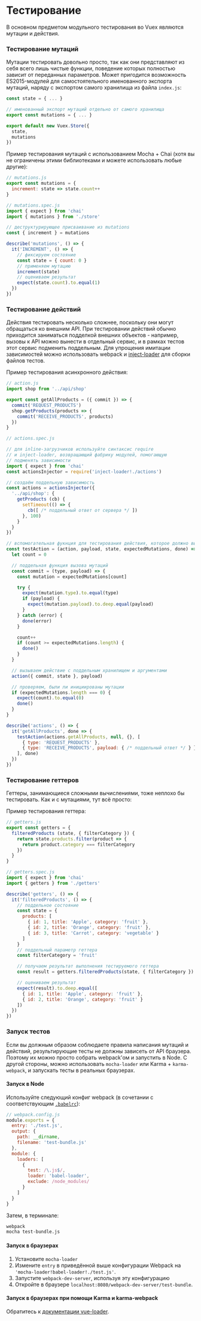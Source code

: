 # Тестирование

В основном предметом модульного тестирования во Vuex являются мутации и действия.

### Тестирование мутаций

Мутации тестировать довольно просто, так как они представляют из себя всего лишь чистые функции, поведение которых полностью зависит от переданных параметров. Может пригодится возможность ES2015-модулей для самостоятельного именованного экспорта мутаций, наряду с экспортом самого хранилища из файла `index.js`:

``` js
const state = { ... }

// именованный экспорт мутаций отдельно от самого хранилища
export const mutations = { ... }

export default new Vuex.Store({
  state,
  mutations
})
```

Пример тестирования мутаций с использованием Mocha + Chai (хотя вы не ограничены этими библиотеками и можете использовать любые другие):

``` js
// mutations.js
export const mutations = {
  increment: state => state.count++
}
```

``` js
// mutations.spec.js
import { expect } from 'chai'
import { mutations } from './store'

// деструктурирующее присваивание из mutations
const { increment } = mutations

describe('mutations', () => {
  it('INCREMENT', () => {
    // фиксируем состояние
    const state = { count: 0 }
    // применяем мутацию
    increment(state)
    // оцениваем результат
    expect(state.count).to.equal(1)
  })
})
```

### Тестирование действий

Действия тестировать несколько сложнее, поскольку они могут обращаться ко внешним API. При тестировании действий обычно приходится заниматься подделкой внешних объектов - например, вызовы к API можно вынести в отдельный сервис, и в рамках тестов этот сервис подменить поддельным. Для упрощения имитации зависимостей можно использовать webpack и [inject-loader](https://github.com/plasticine/inject-loader) для сборки файлов тестов.

Пример тестирования асинхронного действия:

``` js
// action.js
import shop from '../api/shop'

export const getAllProducts = ({ commit }) => {
  commit('REQUEST_PRODUCTS')
  shop.getProducts(products => {
    commit('RECEIVE_PRODUCTS', products)
  })
}
```

``` js
// actions.spec.js

// для inline-загрузчиков используйте синтаксис require
// и inject-loader, возвращающий фабрику модулей, помогающую
// подменять зависимости
import { expect } from 'chai'
const actionsInjector = require('inject-loader!./actions')

// создаём поддельную зависимость
const actions = actionsInjector({
  '../api/shop': {
    getProducts (cb) {
      setTimeout(() => {
        cb([ /* поддельный ответ от сервера */ ])
      }, 100)
    }
  }
})

// вспомогательная фукнция для тестирования действия, которое должно вызывать известные мутации
const testAction = (action, payload, state, expectedMutations, done) => {
  let count = 0

  // поддельная функция вызова мутаций
  const commit = (type, payload) => {
    const mutation = expectedMutations[count]

    try {
      expect(mutation.type).to.equal(type)
      if (payload) {
        expect(mutation.payload).to.deep.equal(payload)
      }
    } catch (error) {
      done(error)
    }

    count++
    if (count >= expectedMutations.length) {
      done()
    }
  }

  // вызываем действие с поддельным хранилищем и аргументами
  action({ commit, state }, payload)

  // проверяем, были ли инициированы мутации
  if (expectedMutations.length === 0) {
    expect(count).to.equal(0)
    done()
  }
}

describe('actions', () => {
  it('getAllProducts', done => {
    testAction(actions.getAllProducts, null, {}, [
      { type: 'REQUEST_PRODUCTS' },
      { type: 'RECEIVE_PRODUCTS', payload: { /* поддельный ответ */ } }
    ], done)
  })
})
```

### Тестирование геттеров

Геттеры, занимающиеся сложными вычислениями, тоже неплохо бы тестировать. Как и с мутациями, тут всё просто:

Пример тестирования геттера:

``` js
// getters.js
export const getters = {
  filteredProducts (state, { filterCategory }) {
    return state.products.filter(product => {
      return product.category === filterCategory
    })
  }
}
```

``` js
// getters.spec.js
import { expect } from 'chai'
import { getters } from './getters'

describe('getters', () => {
  it('filteredProducts', () => {
    // поддельное состояние
    const state = {
      products: [
        { id: 1, title: 'Apple', category: 'fruit' },
        { id: 2, title: 'Orange', category: 'fruit' },
        { id: 3, title: 'Carrot', category: 'vegetable' }
      ]
    }
    // поддельный параметр геттера
    const filterCategory = 'fruit'

    // получаем результат выполнения тестируемого геттера
    const result = getters.filteredProducts(state, { filterCategory })

    // оцениваем результат
    expect(result).to.deep.equal([
      { id: 1, title: 'Apple', category: 'fruit' },
      { id: 2, title: 'Orange', category: 'fruit' }
    ])
  })
})
```

### Запуск тестов

Если вы должным образом соблюдаете правила написания мутаций и действий, результирующие тесты не должны зависеть от API браузера. Поэтому их можно просто собрать webpack'ом и запустить в Node. С другой стороны, можно использовать `mocha-loader` или Karma + `karma-webpack`, и запускать тесты в реальных браузерах.

#### Запуск в Node

Используйте следующий конфиг webpack (в сочетании с соответствующим [`.babelrc`](https://babeljs.io/docs/usage/babelrc/)):

``` js
// webpack.config.js
module.exports = {
  entry: './test.js',
  output: {
    path: __dirname,
    filename: 'test-bundle.js'
  },
  module: {
    loaders: [
      {
        test: /\.js$/,
        loader: 'babel-loader',
        exclude: /node_modules/
      }
    ]
  }
}
```

Затем, в терминале:

``` bash
webpack
mocha test-bundle.js
```

#### Запуск в браузерах

1. Установите `mocha-loader`
2. Измените `entry` в приведённой выше конфигурации Webpack на `'mocha-loader!babel-loader!./test.js'`.
3. Запустите `webpack-dev-server`, используя эту конфигурацию
4. Откройте в браузере `localhost:8080/webpack-dev-server/test-bundle`.

#### Запуск в браузерах при помощи Karma и karma-webpack

Обратитесь к [документации vue-loader](http://vue-loader.vuejs.org/en/workflow/testing.html).
